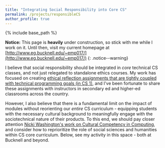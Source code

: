 ```yaml
---
title: "Integrating Social Responsibility into Core CS"
permalink: /projects/responsibleCS
author_profile: true
---
```


<link rel="stylesheet" href="{{ base_path }}/assets/css/pubstyle.css">
{% include base_path %}
<script src="{{ base_path }}/assets/js/ethicSettings.js"></script>
<script src="{{ base_path }}/assets/js/listpubs.js"></script>


**Notice:** This page is **heavily** under construction, so stick with me while I work on it. Until then, visit my current homepage at [http://www.eg.bucknell.edu/~emp017/](http://www.eg.bucknell.edu/~emp017/)
{: .notice--warning}

I believe that social responsibility should be integrated in _core_ technical CS classes, and not just relegated to standalone ethics courses. My work has focused on creating [ethical reflection assignments that are tightly coupled with technical programming goals (in CS 1)](https://ethicalcs.github.io/), and I've been fortunate to share these assignments with instructors in secondary ed and higher-ed classrooms across the country.  

However, I also believe that there is a fundamental limit on the impact of modules without reorienting our _entire_ CS curriculum - equipping students with the necessary cultural background to meaningfully engage with the sociotechnical nature of their products. To this end, we should pay closer attention [Nicki Washington's work on Cultural Competency in Computing](https://identity.cs.duke.edu/), and consider how to reprioritize the role of social sciences and humanities within CS core curriculum. Below, see my activity in this space - both at Bucknell and beyond. 

<div id="highlights"></div> 

<div id="publications"></div> 





